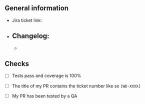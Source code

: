 ## General information

- Jira ticket link:

- Changelog:
  -
  -


## Checks

- [ ] Tests pass and coverage is 100%

- [ ] The title of my PR contains the ticket number like so `[WD-XXXX]`

- [ ] My PR has been tested by a QA
